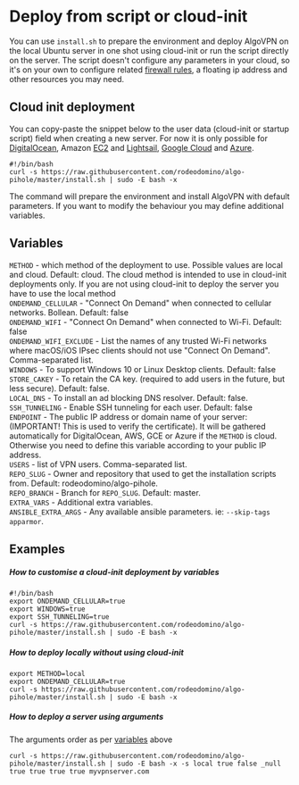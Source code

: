 # Deploy from script or cloud-init

You can use `install.sh` to prepare the environment and deploy AlgoVPN on the local Ubuntu server in one shot using cloud-init or run the script directly on the server. The script doesn't configure any parameters in your cloud, so it's on your own to configure related [firewall rules](/docs/firewalls.md), a floating ip address and other resources you may need.

## Cloud init deployment

You can copy-paste the snippet below to the user data (cloud-init or startup script) field when creating a new server. For now it is only possible for [DigitalOcean](https://www.digitalocean.com/docs/droplets/resources/metadata/), Amazon [EC2](https://docs.aws.amazon.com/AWSEC2/latest/UserGuide/user-data.html) and [Lightsail](https://lightsail.aws.amazon.com/ls/docs/en/articles/lightsail-how-to-configure-server-additional-data-shell-script), [Google Cloud](https://cloud.google.com/compute/docs/startupscript) and [Azure](https://docs.microsoft.com/en-us/azure/virtual-machines/linux/using-cloud-init).

```
#!/bin/bash
curl -s https://raw.githubusercontent.com/rodeodomino/algo-pihole/master/install.sh | sudo -E bash -x
```
The command will prepare the environment and install AlgoVPN with default parameters. If you want to modify the behaviour you may define additional variables.

## Variables

`METHOD` -  which method of the deployment to use. Possible values are local and cloud. Default: cloud. The cloud method is intended to use in cloud-init deployments only. If you are not using cloud-init to deploy the server you have to use the local method  
`ONDEMAND_CELLULAR` - "Connect On Demand" when connected to cellular networks. Bollean. Default: false  
`ONDEMAND_WIFI` - "Connect On Demand" when connected to Wi-Fi. Default: false  
`ONDEMAND_WIFI_EXCLUDE` - List the names of any trusted Wi-Fi networks where macOS/iOS IPsec clients should not use "Connect On Demand". Comma-separated list.  
`WINDOWS` - To support Windows 10 or Linux Desktop clients. Default: false  
`STORE_CAKEY` - To retain the CA key. (required to add users in the future, but less secure). Default: false.   
`LOCAL_DNS` - To install an ad blocking DNS resolver. Default: false.   
`SSH_TUNNELING` -  Enable SSH tunneling for each user. Default: false  
`ENDPOINT` - The public IP address or domain name of your server: (IMPORTANT! This is used to verify the certificate). It will be gathered automatically for DigitalOcean, AWS, GCE or Azure if the `METHOD` is cloud. Otherwise you need to define this variable according to your public IP address.  
`USERS` - list of VPN users. Comma-separated list.  
`REPO_SLUG` - Owner and repository that used to get the installation scripts from. Default: rodeodomino/algo-pihole.   
`REPO_BRANCH` - Branch for `REPO_SLUG`. Default: master.  
`EXTRA_VARS` - Additional extra variables.  
`ANSIBLE_EXTRA_ARGS` - Any available ansible parameters. ie: `--skip-tags apparmor`.   

## Examples

##### How to customise a cloud-init deployment by variables

```
#!/bin/bash
export ONDEMAND_CELLULAR=true
export WINDOWS=true
export SSH_TUNNELING=true
curl -s https://raw.githubusercontent.com/rodeodomino/algo-pihole/master/install.sh | sudo -E bash -x
```

##### How to deploy locally without using cloud-init

```
export METHOD=local
export ONDEMAND_CELLULAR=true
curl -s https://raw.githubusercontent.com/rodeodomino/algo-pihole/master/install.sh | sudo -E bash -x
```

##### How to deploy a server using arguments

The arguments order as per [variables](#variables) above

```
curl -s https://raw.githubusercontent.com/rodeodomino/algo-pihole/master/install.sh | sudo -E bash -x -s local true false _null true true true true myvpnserver.com
```
